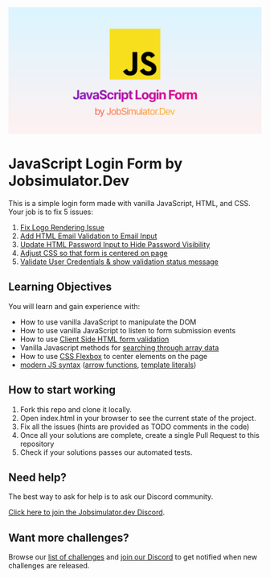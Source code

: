 ![](Vanilla-Login-Form-by-Jobsimulator.svg)

# JavaScript Login Form by Jobsimulator.Dev

This is a simple login form made with vanilla JavaScript, HTML, and CSS. Your job is to fix 5 issues:

1. [Fix Logo Rendering Issue](https://github.com/developer-job-simulation/vanilla-login-form/issues/2)
1. [Add HTML Email Validation to Email Input](https://github.com/developer-job-simulation/vanilla-login-form/issues/3)
1. [Update HTML Password Input to Hide Password Visibility](https://github.com/developer-job-simulation/vanilla-login-form/issues/4)
1. [Adjust CSS so that form is centered on page](https://github.com/developer-job-simulation/vanilla-login-form/issues/5)
1. [Validate User Credentials & show validation status message](https://github.com/developer-job-simulation/vanilla-login-form/issues/6)

## Learning Objectives

You will learn and gain experience with:

- How to use vanilla JavaScript to manipulate the DOM
- How to use vanilla JavaScript to listen to form submission events
- How to use [Client Side HTML form validation](https://developer.mozilla.org/en-US/docs/Learn/Forms/Form_validation)
- Vanilla Javascript methods for [searching through array data](https://developer.mozilla.org/en-US/docs/Web/JavaScript/Reference/Global_Objects/Array/find)
- How to use [CSS Flexbox](https://developer.mozilla.org/en-US/docs/Learn/CSS/CSS_layout/Flexbox) to center elements on the page
- [modern JS syntax](https://www.w3schools.com/js/js_es6.asp) ([arrow functions](https://developer.mozilla.org/en-US/docs/Web/JavaScript/Reference/Functions/Arrow_functions), [template literals](https://developer.mozilla.org/en-US/docs/Web/JavaScript/Reference/Template_literals))

## How to start working

1. Fork this repo and clone it locally.
1. Open index.html in your browser to see the current state of the project.
1. Fix all the issues (hints are provided as TODO comments in the code)
1. Once all your solutions are complete, create a single Pull Request to this repository
1. Check if your solutions passes our automated tests.

## Need help?

The best way to ask for help is to ask our Discord community.

[Click here to join the Jobsimulator.dev Discord](https://discord.com/invite/7cAkUcKbjB).

## Want more challenges?

Browse our [list of challenges](https://jobsimulator.gumroad.com/) and [join our Discord](https://discord.gg/6VsSMZaM7q) to get notified when new challenges are released.
